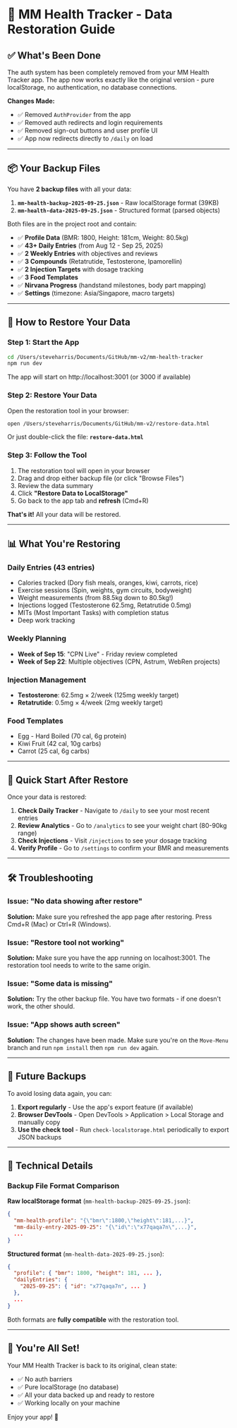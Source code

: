 # 🔄 MM Health Tracker - Data Restoration Guide

## ✅ What's Been Done

The auth system has been completely removed from your MM Health Tracker app. The app now works exactly like the original version - pure localStorage, no authentication, no database connections.

**Changes Made:**
- ✅ Removed `AuthProvider` from the app
- ✅ Removed auth redirects and login requirements
- ✅ Removed sign-out buttons and user profile UI
- ✅ App now redirects directly to `/daily` on load

---

## 📦 Your Backup Files

You have **2 backup files** with all your data:

1. **`mm-health-backup-2025-09-25.json`** - Raw localStorage format (39KB)
2. **`mm-health-data-2025-09-25.json`** - Structured format (parsed objects)

Both files are in the project root and contain:
- ✅ **Profile Data** (BMR: 1800, Height: 181cm, Weight: 80.5kg)
- ✅ **43+ Daily Entries** (from Aug 12 - Sep 25, 2025)
- ✅ **2 Weekly Entries** with objectives and reviews
- ✅ **3 Compounds** (Retatrutide, Testosterone, Ipamorellin)
- ✅ **2 Injection Targets** with dosage tracking
- ✅ **3 Food Templates**
- ✅ **Nirvana Progress** (handstand milestones, body part mapping)
- ✅ **Settings** (timezone: Asia/Singapore, macro targets)

---

## 🚀 How to Restore Your Data

### Step 1: Start the App

```bash
cd /Users/steveharris/Documents/GitHub/mm-v2/mm-health-tracker
npm run dev
```

The app will start on http://localhost:3001 (or 3000 if available)

### Step 2: Restore Your Data

Open the restoration tool in your browser:

```bash
open /Users/steveharris/Documents/GitHub/mm-v2/restore-data.html
```

Or just double-click the file: **`restore-data.html`**

### Step 3: Follow the Tool

1. The restoration tool will open in your browser
2. Drag and drop either backup file (or click "Browse Files")
3. Review the data summary
4. Click **"Restore Data to LocalStorage"**
5. Go back to the app tab and **refresh** (Cmd+R)

**That's it!** All your data will be restored.

---

## 📊 What You're Restoring

### Daily Entries (43 entries)
- Calories tracked (Dory fish meals, oranges, kiwi, carrots, rice)
- Exercise sessions (Spin, weights, gym circuits, bodyweight)
- Weight measurements (from 88.5kg down to 80.5kg!)
- Injections logged (Testosterone 62.5mg, Retatrutide 0.5mg)
- MITs (Most Important Tasks) with completion status
- Deep work tracking

### Weekly Planning
- **Week of Sep 15**: "CPN Live" - Friday review completed
- **Week of Sep 22**: Multiple objectives (CPN, Astrum, WebRen projects)

### Injection Management
- **Testosterone**: 62.5mg × 2/week (125mg weekly target)
- **Retatrutide**: 0.5mg × 4/week (2mg weekly target)

### Food Templates
- Egg - Hard Boiled (70 cal, 6g protein)
- Kiwi Fruit (42 cal, 10g carbs)
- Carrot (25 cal, 6g carbs)

---

## 🎯 Quick Start After Restore

Once your data is restored:

1. **Check Daily Tracker** - Navigate to `/daily` to see your most recent entries
2. **Review Analytics** - Go to `/analytics` to see your weight chart (80-90kg range)
3. **Check Injections** - Visit `/injections` to see your dosage tracking
4. **Verify Profile** - Go to `/settings` to confirm your BMR and measurements

---

## 🛠️ Troubleshooting

### Issue: "No data showing after restore"
**Solution:** Make sure you refreshed the app page after restoring. Press Cmd+R (Mac) or Ctrl+R (Windows).

### Issue: "Restore tool not working"
**Solution:** Make sure you have the app running on localhost:3001. The restoration tool needs to write to the same origin.

### Issue: "Some data is missing"
**Solution:** Try the other backup file. You have two formats - if one doesn't work, the other should.

### Issue: "App shows auth screen"
**Solution:** The changes have been made. Make sure you're on the `Move-Menu` branch and run `npm install` then `npm run dev` again.

---

## 💾 Future Backups

To avoid losing data again, you can:

1. **Export regularly** - Use the app's export feature (if available)
2. **Browser DevTools** - Open DevTools > Application > Local Storage and manually copy
3. **Use the check tool** - Run `check-localstorage.html` periodically to export JSON backups

---

## 📝 Technical Details

### Backup File Format Comparison

**Raw localStorage format** (`mm-health-backup-2025-09-25.json`):
```json
{
  "mm-health-profile": "{\"bmr\":1800,\"height\":181,...}",
  "mm-daily-entry-2025-09-25": "{\"id\":\"x77qaqa7n\",...}",
  ...
}
```

**Structured format** (`mm-health-data-2025-09-25.json`):
```json
{
  "profile": { "bmr": 1800, "height": 181, ... },
  "dailyEntries": {
    "2025-09-25": { "id": "x77qaqa7n", ... }
  },
  ...
}
```

Both formats are **fully compatible** with the restoration tool.

---

## 🎉 You're All Set!

Your MM Health Tracker is back to its original, clean state:
- ✅ No auth barriers
- ✅ Pure localStorage (no database)
- ✅ All your data backed up and ready to restore
- ✅ Working locally on your machine

Enjoy your app! 🚀